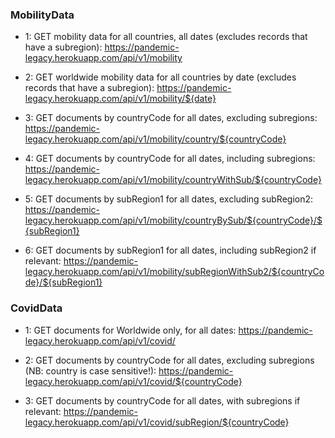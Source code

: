 ### MobilityData
  * 1: GET mobility data for all countries, all dates (excludes records that have a subregion):
    https://pandemic-legacy.herokuapp.com/api/v1/mobility

  * 2: GET worldwide mobility data for all countries by date (excludes records that have a subregion):
    https://pandemic-legacy.herokuapp.com/api/v1/mobility/${date}

  * 3: GET documents by countryCode for all dates, excluding subregions:
    https://pandemic-legacy.herokuapp.com/api/v1/mobility/country/${countryCode}

  * 4: GET documents by countryCode for all dates, including subregions:
    https://pandemic-legacy.herokuapp.com/api/v1/mobility/countryWithSub/${countryCode}

  * 5: GET documents by subRegion1 for all dates, excluding subRegion2:
    https://pandemic-legacy.herokuapp.com/api/v1/mobility/countryBySub/${countryCode}/${subRegion1}

  * 6: GET documents by subRegion1 for all dates, including subRegion2 if relevant:
    https://pandemic-legacy.herokuapp.com/api/v1/mobility/subRegionWithSub2/${countryCode}/${subRegion1}


### CovidData
  * 1: GET documents for Worldwide only, for all dates:
    https://pandemic-legacy.herokuapp.com/api/v1/covid/

  * 2: GET documents by countryCode for all dates, excluding subregions (NB: country is case sensitive!):
    https://pandemic-legacy.herokuapp.com/api/v1/covid/${countryCode}

  * 3: GET documents by countryCode for all dates, with subregions if relevant:
    https://pandemic-legacy.herokuapp.com/api/v1/covid/subRegion/${countryCode}
